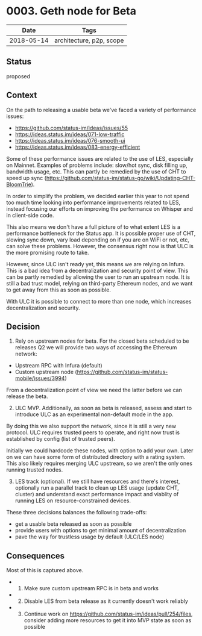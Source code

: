 # 0003. Geth node for Beta

| Date | Tags |
|---|---|
| 2018-05-14 | architecture, p2p, scope   |


## Status

proposed

## Context

On the path to releasing a usable beta we've faced a variety of performance
issues:

- https://github.com/status-im/ideas/issues/55
- https://ideas.status.im/ideas/071-low-traffic
- https://ideas.status.im/ideas/076-smooth-ui
- https://ideas.status.im/ideas/083-energy-efficient

Some of these performance issues are related to the use of LES, especially on
Mainnet. Examples of problems include: slow/hot sync, disk filling up, bandwidth
usage, etc. This can partly be remedied by the use of CHT to speed up sync
(https://github.com/status-im/status-go/wiki/Updating-CHT-BloomTrie).

In order to simplify the problem, we decided earlier this year to not spend too
much time looking into performance improvements related to LES, instead focusing
our efforts on improving the performance on Whisper and in client-side code.

This also means we don't have a full picture of to what extent LES is a
performance bottleneck for the Status app. It is possible proper use of CHT,
slowing sync down, vary load depending on if you are on WiFi or not, etc, can
solve these problems. However, the consensus right now is that ULC is the more
promising route to take.

However, since ULC isn't ready yet, this means we are relying on Infura. This
is a bad idea from a decentralization and security point of view. This can be
partly remedied by allowing the user to run an upstream node. It is still a bad
trust model, relying on third-party Ethereum nodes, and we want to get away
from this as soon as possible.

With ULC it is possible to connect to more than one node, which increases
decentralization and security.

## Decision

1. Rely on upstream nodes for beta. For the closed beta scheduled to be releases
Q2 we will provide two ways of accessing the Ethereum network:

- Upstream RPC with Infura (default)
- Custom upstream node (https://github.com/status-im/status-mobile/issues/3994)

From a decentralization point of view we need the latter before we can release
the beta.

2. ULC MVP. Additionally, as soon as beta is released, assess and start to
   introduce ULC as an experimental non-default mode in the app.
   
By doing this we also support the network, since it is still a very new
protocol. ULC requires trusted peers to operate, and right now trust is
established by config (list of trusted peers).

Initially we could hardcode these nodes, with option to add your own. Later on
we can have some form of distributed directory with a rating system. This also
likely requires merging ULC upstream, so we aren't the only ones running trusted
nodes.

3. LES track (optional). If we still have resources and there's interest,
optionally run a parallel track to clean up LES usage (update CHT, cluster) and
understand exact performance impact and viablity of running LES on
resource-constrained devices.

These three decisions balances the following trade-offs:

- get a usable beta released as soon as possible
- provide users with options to get minimal amount of decentralization
- pave the way for trustless usage by default (ULC/LES node)

## Consequences

Most of this is captured above.

- 1. Make sure custom upstream RPC is in beta and works
- 2. Disable LES from beta release as it currently doesn't work reliably
- 3. Continue work on https://github.com/status-im/ideas/pull/254/files, consider
  adding more resources to get it into MVP state as soon as possible
